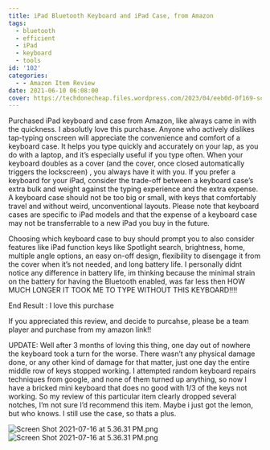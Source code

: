 ```yaml
---
title: iPad Bluetooth Keyboard and iPad Case, from Amazon
tags:
  - bluetooth
  - efficient
  - iPad
  - keyboard
  - tools
id: '102'
categories:
  - - Amazon Item Review
date: 2021-06-10 06:08:00
cover: https://techdonecheap.files.wordpress.com/2023/04/eeb0d-0f169-screenshot2021-07-16at5.36.31pm.png
---
```


Purchased iPad keyboard and case from Amazon, like always came in with the quickness. I absolutly love this purchase. Anyone who actively dislikes tap-typing onscreen will appreciate the convenience and comfort of a keyboard case. It helps you type quickly and accurately on your lap, as you do with a laptop, and it’s especially useful if you type often. When your keyboard doubles as a cover (and the cover, once closed automatically triggers the lockscreen) , you always have it with you. If you prefer a keyboard for your iPad, consider the trade-off between a keyboard case’s extra bulk and weight against the typing experience and the extra expense. A keyboard case should not be too big or small, with keys that comfortably travel and without weird, unconventional layouts. Please note that keyboard cases are specific to iPad models and that the expense of a keyboard case may not be transferrable to a new iPad you buy in the future.

Choosing which keyboard case to buy should prompt you to also consider features like iPad function keys like Spotlight search, brightness, home, multiple angle options, an easy on-off design, flexibility to disengage it from the cover when it’s not needed, and long battery life. I personally didnt notice any difference in battery life, im thinking because the minimal strain on the battery for having the Bluetooth enabled, was far less then HOW MUCH LONGER IT TOOK ME TO TYPE WITHOUT THIS KEYBOARD!!!!

End Result : I love this purchase

If you appreciated this review, and decide to purcahse, please be a team player and purchase from my amazon link!!

UPDATE: Well after 3 months of loving this thing, one day out of nowhere the keyboard took a turn for the worse. There wasn’t any physical damage done, or any other kind of damage for that matter, just one day the entire middle row of keys stopped working. I attempted random keyboard repairs techniques from google, and none of them turned up anything, so now I have a bricked mini keyboard that does no good with 1/3 of the keys not working. So my review of this particular item clearly dropped several notches, I’m not sure I’d recommend this item. Maybe i just got the lemon, but who knows. I still use the case, so thats a plus.

![Screen Shot 2021-07-16 at 5.36.31 PM.png](https://techdonecheap.files.wordpress.com/2023/04/eeb0d-0f169-screenshot2021-07-16at5.36.31pm.png)![Screen Shot 2021-07-16 at 5.36.31 PM.png](https://techdonecheap.files.wordpress.com/2023/04/eeb0d-0f169-screenshot2021-07-16at5.36.31pm.png)